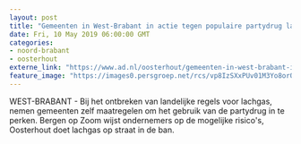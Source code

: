```yaml
---
layout: post
title: "Gemeenten in West-Brabant in actie tegen populaire partydrug lachgas"
date: Fri, 10 May 2019 06:00:00 GMT
categories: 
- noord-brabant 
- oosterhout 
externe_link: "https://www.ad.nl/oosterhout/gemeenten-in-west-brabant-in-actie-tegen-populaire-partydrug-lachgas~a8f09809/"
feature_image: "https://images0.persgroep.net/rcs/vp8IzSXxPUv01M3Yo8orQRMKAKE/diocontent/146628273/_fitwidth/400/?appId=21791a8992982cd8da851550a453bd7f&quality=0.7"
---
```


WEST-BRABANT - Bij het ontbreken van landelijke regels voor lachgas, nemen gemeenten zelf maatregelen om het gebruik van de partydrug in te perken. Bergen op Zoom wijst ondernemers op de mogelijke risico's, Oosterhout doet lachgas op straat in de ban.
